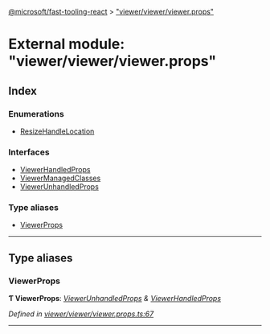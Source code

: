 [@microsoft/fast-tooling-react](../README.md) > ["viewer/viewer/viewer.props"](../modules/_viewer_viewer_viewer_props_.md)

# External module: "viewer/viewer/viewer.props"

## Index

### Enumerations

* [ResizeHandleLocation](../enums/_viewer_viewer_viewer_props_.resizehandlelocation.md)

### Interfaces

* [ViewerHandledProps](../interfaces/_viewer_viewer_viewer_props_.viewerhandledprops.md)
* [ViewerManagedClasses](../interfaces/_viewer_viewer_viewer_props_.viewermanagedclasses.md)
* [ViewerUnhandledProps](../interfaces/_viewer_viewer_viewer_props_.viewerunhandledprops.md)

### Type aliases

* [ViewerProps](_viewer_viewer_viewer_props_.md#viewerprops)

---

## Type aliases

<a id="viewerprops"></a>

###  ViewerProps

**Ƭ ViewerProps**: *[ViewerUnhandledProps](../interfaces/_viewer_viewer_viewer_props_.viewerunhandledprops.md) & [ViewerHandledProps](../interfaces/_viewer_viewer_viewer_props_.viewerhandledprops.md)*

*Defined in [viewer/viewer/viewer.props.ts:67](https://github.com/Microsoft/fast-dna/blob/164dd3ca/packages/fast-tooling-react/src/viewer/viewer/viewer.props.ts#L67)*

___

